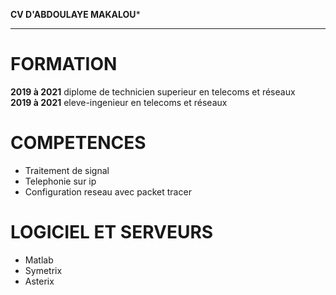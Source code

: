 ****CV D'ABDOULAYE MAKALOU*****
***********  


# FORMATION  
**2019 à 2021**
diplome de technicien superieur en telecoms et réseaux  
**2019 à 2021**
eleve-ingenieur en telecoms et réseaux


# COMPETENCES  
+ Traitement de signal
+ Telephonie sur ip
+ Configuration reseau avec packet tracer


# LOGICIEL ET SERVEURS
+ Matlab
+ Symetrix
+ Asterix
